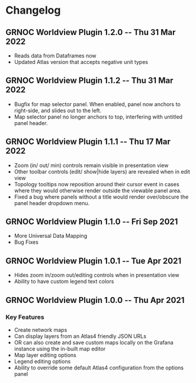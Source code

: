 # Changelog

## GRNOC Worldview Plugin 1.2.0 -- Thu 31 Mar 2022
* Reads data from Dataframes now
* Updated Atlas version that accepts negative unit types

## GRNOC Worldview Plugin 1.1.2 -- Thu 31 Mar 2022
* Bugfix for map selector panel. When enabled, panel now anchors to right-side, and slides out to the left.
* Map selector panel no longer anchors to top, interfering with untitled panel header.

## GRNOC Worldview Plugin 1.1.1 -- Thu 17 Mar 2022
* Zoom (in/ out/ min) controls remain visible in presentation view
* Other toolbar controls (edit/ show|hide layers) are revealed when in edit view
* Topology tooltips now reposition around their cursor event in cases where they would otherwise render outside the viewable panel area.
* Fixed a bug where panels without a title would render over/obscure the panel header dropdown menu.

## GRNOC Worldview Plugin 1.1.0 -- Fri Sep 2021
* More Universal Data Mapping
* Bug Fixes

## GRNOC Worldview Plugin 1.0.1 -- Tue Apr 2021

* Hides zoom in/zoom out/editing controls when in presentation view
* Ability to have custom legend text colors

## GRNOC Worldview Plugin 1.0.0 -- Thu Apr 2021
### Key Features
- Create network maps
- Can display layers from an Atlas4 friendly JSON URLs
- OR can also create and save custom maps locally on the Grafana instance using the in-built map editor
- Map layer editing options
- Legend editing options
- Ability to override some default Atlas4 configuration from the options panel

